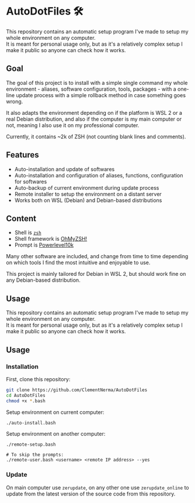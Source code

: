 # AutoDotFiles :hammer_and_wrench:

This repository contains an automatic setup program I've made to setup my whole environment on any computer.  
It is meant for personal usage only, but as it's a relatively complex setup I make it public so anyone can check how it works.

## Goal

The goal of this project is to install with a simple single command my whole environment - aliases, software configuration, tools, packages - with a one-line update process with a simple rollback method in case something goes wrong.

It also adapts the environment depending on if the platform is WSL 2 or a real Debian distribution, and also if the computer is my main computer or not, meaning I also use it on my professional computer.

Currently, it contains ~2k of ZSH (not counting blank lines and comments).

## Features

* Auto-installation and update of softwares
* Auto-installation and configuration of aliases, functions, configuration for softwares
* Auto-backup of current environment during update process
* Remote installer to setup the environment on a distant server
* Works both on WSL (Debian) and Debian-based distributions

## Content

* Shell is [`zsh`](https://github.com/zsh-users/zsh)
* Shell framework is [OhMyZSH!](https://github.com/ohmyzsh/ohmyzsh)
* Prompt is [Powerlevel10k](https://github.com/romkatv/powerlevel10k)

Many other software are included, and change from time to time depending on which tools I find the most intuitive and enjoyable to use.

This project is mainly tailored for Debian in WSL 2, but should work fine on any Debian-based distribution.

## Usage

This repository contains an automatic setup program I've made to setup my whole environment on any computer.  
It is meant for personal usage only, but as it's a relatively complex setup I make it public so anyone can check how it works.

## Usage

### Installation

First, clone this repository:

```bash
git clone https://github.com/ClementNerma/AutoDotFiles
cd AutoDotFiles
chmod +x *.bash
```

Setup environment on current computer:

```bash
./auto-install.bash
```

Setup environment on another computer:

```shell
./remote-setup.bash

# To skip the prompts:
./remote-user.bash <username> <remote IP address> --yes
```

### Update

On main computer use `zerupdate`, on any other one use `zerupdate_online` to update from the latest version of the source code from this repository.
